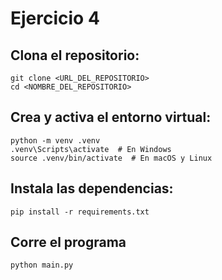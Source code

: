# Ejercicio 4

## Clona el repositorio:
```
git clone <URL_DEL_REPOSITORIO>
cd <NOMBRE_DEL_REPOSITORIO>
```

## Crea y activa el entorno virtual:
```
python -m venv .venv
.venv\Scripts\activate  # En Windows
source .venv/bin/activate  # En macOS y Linux
```

## Instala las dependencias:
```
pip install -r requirements.txt
```

## Corre el programa
```
python main.py
```
